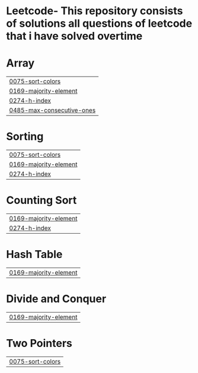 # Leetcode- This repository consists of solutions all questions of leetcode that i have solved overtime


# Array
|  |
| ------- |
| [0075-sort-colors](https://github.com/MAHIC-1201/My-Leetcode-Solutions/tree/master/0075-sort-colors) |
| [0169-majority-element](https://github.com/MAHIC-1201/My-Leetcode-Solutions/tree/master/0169-majority-element) |
| [0274-h-index](https://github.com/MAHIC-1201/My-Leetcode-Solutions/tree/master/0274-h-index) |
| [0485-max-consecutive-ones](https://github.com/MAHIC-1201/My-Leetcode-Solutions/tree/master/0485-max-consecutive-ones) |
# Sorting
|  |
| ------- |
| [0075-sort-colors](https://github.com/MAHIC-1201/My-Leetcode-Solutions/tree/master/0075-sort-colors) |
| [0169-majority-element](https://github.com/MAHIC-1201/My-Leetcode-Solutions/tree/master/0169-majority-element) |
| [0274-h-index](https://github.com/MAHIC-1201/My-Leetcode-Solutions/tree/master/0274-h-index) |
# Counting Sort
|  |
| ------- |
| [0169-majority-element](https://github.com/MAHIC-1201/My-Leetcode-Solutions/tree/master/0169-majority-element) |
| [0274-h-index](https://github.com/MAHIC-1201/My-Leetcode-Solutions/tree/master/0274-h-index) |
# Hash Table
|  |
| ------- |
| [0169-majority-element](https://github.com/MAHIC-1201/My-Leetcode-Solutions/tree/master/0169-majority-element) |
# Divide and Conquer
|  |
| ------- |
| [0169-majority-element](https://github.com/MAHIC-1201/My-Leetcode-Solutions/tree/master/0169-majority-element) |
# Two Pointers
|  |
| ------- |
| [0075-sort-colors](https://github.com/MAHIC-1201/My-Leetcode-Solutions/tree/master/0075-sort-colors) |